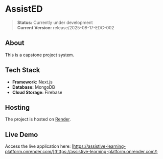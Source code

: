 # AssistED

> **Status:** Currently under development  
> **Current Version:** release/2025-08-17-EDC-002

## About

This is a capstone project system.

## Tech Stack

- **Framework:** Next.js  
- **Database:** MongoDB  
- **Cloud Storage:** Firebase  

## Hosting

The project is hosted on [Render](https://render.com).

## Live Demo

Access the live application here: [https://assistive-learning-platform.onrender.com/](https://assistive-learning-platform.onrender.com/)

